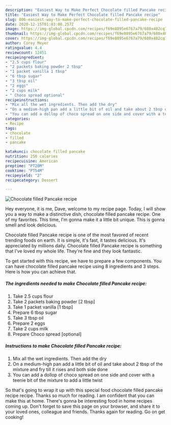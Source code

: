 ```yaml
---
description: "Easiest Way to Make Perfect Chocolate filled Pancake recipe"
title: "Easiest Way to Make Perfect Chocolate filled Pancake recipe"
slug: 806-easiest-way-to-make-perfect-chocolate-filled-pancake-recipe
date: 2020-12-15T01:03:08.257Z
image: https://img-global.cpcdn.com/recipes/f69e8895e6767a79/680x482cq70/chocolate-filled-pancake-recipe-recipe-main-photo.jpg
thumbnail: https://img-global.cpcdn.com/recipes/f69e8895e6767a79/680x482cq70/chocolate-filled-pancake-recipe-recipe-main-photo.jpg
cover: https://img-global.cpcdn.com/recipes/f69e8895e6767a79/680x482cq70/chocolate-filled-pancake-recipe-recipe-main-photo.jpg
author: Corey Meyer
ratingvalue: 4.4
reviewcount: 12451
recipeingredient:
- "2.5 cups flour"
- "2 packets baking powder 2 tbsp"
- "1 packet vanilla 1 tbsp"
- "6 tbsp sugar"
- "3 tbsp oil"
- "2 eggs"
- "2 cups milk"
- " Choco spread optional"
recipeinstructions:
- "Mix all the wet ingredients. Then add the dry"
- "On a medium-high pan add a little bit of oil and take about 2 tbsp of the mixture and fry till it rises and both side done"
- "You can add a dollop of choco spread on one side and cover with a teenie bit of the mixture to add a little twist"
categories:
- Recipe
tags:
- chocolate
- filled
- pancake

katakunci: chocolate filled pancake 
nutrition: 250 calories
recipecuisine: American
preptime: "PT20M"
cooktime: "PT54M"
recipeyield: "2"
recipecategory: Dessert

---
```



![Chocolate filled Pancake recipe](https://img-global.cpcdn.com/recipes/f69e8895e6767a79/680x482cq70/chocolate-filled-pancake-recipe-recipe-main-photo.jpg)

Hey everyone, it is me, Dave, welcome to my recipe page. Today, I will show you a way to make a distinctive dish, chocolate filled pancake recipe. One of my favorites. This time, I'm gonna make it a little bit unique. This is gonna smell and look delicious.



Chocolate filled Pancake recipe is one of the most favored of recent trending foods on earth. It is simple, it's fast, it tastes delicious. It's appreciated by millions daily. Chocolate filled Pancake recipe is something that I've loved my whole life. They're fine and they look fantastic.


To get started with this recipe, we have to prepare a few components. You can have chocolate filled pancake recipe using 8 ingredients and 3 steps. Here is how you can achieve that.

<!--inarticleads1-->

##### The ingredients needed to make Chocolate filled Pancake recipe:

1. Take 2.5 cups flour
1. Take 2 packets baking powder [2 tbsp]
1. Take 1 packet vanilla [1 tbsp]
1. Prepare 6 tbsp sugar
1. Take 3 tbsp oil
1. Prepare 2 eggs
1. Take 2 cups milk
1. Prepare  Choco spread [optional]




<!--inarticleads2-->

##### Instructions to make Chocolate filled Pancake recipe:

1. Mix all the wet ingredients. Then add the dry
1. On a medium-high pan add a little bit of oil and take about 2 tbsp of the mixture and fry till it rises and both side done
1. You can add a dollop of choco spread on one side and cover with a teenie bit of the mixture to add a little twist




So that's going to wrap it up with this special food chocolate filled pancake recipe recipe. Thanks so much for reading. I am confident that you can make this at home. There's gonna be interesting food in home recipes coming up. Don't forget to save this page on your browser, and share it to your loved ones, colleague and friends. Thanks again for reading. Go on get cooking!
